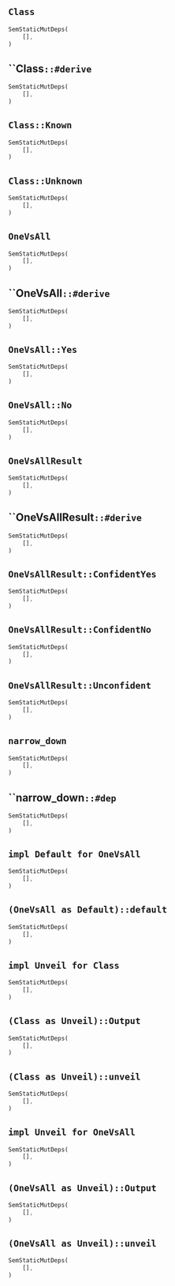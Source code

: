 ## `Class`

```rust
SemStaticMutDeps(
    [],
)
```

## ``Class`::#derive`

```rust
SemStaticMutDeps(
    [],
)
```

## `Class::Known`

```rust
SemStaticMutDeps(
    [],
)
```

## `Class::Unknown`

```rust
SemStaticMutDeps(
    [],
)
```

## `OneVsAll`

```rust
SemStaticMutDeps(
    [],
)
```

## ``OneVsAll`::#derive`

```rust
SemStaticMutDeps(
    [],
)
```

## `OneVsAll::Yes`

```rust
SemStaticMutDeps(
    [],
)
```

## `OneVsAll::No`

```rust
SemStaticMutDeps(
    [],
)
```

## `OneVsAllResult`

```rust
SemStaticMutDeps(
    [],
)
```

## ``OneVsAllResult`::#derive`

```rust
SemStaticMutDeps(
    [],
)
```

## `OneVsAllResult::ConfidentYes`

```rust
SemStaticMutDeps(
    [],
)
```

## `OneVsAllResult::ConfidentNo`

```rust
SemStaticMutDeps(
    [],
)
```

## `OneVsAllResult::Unconfident`

```rust
SemStaticMutDeps(
    [],
)
```

## `narrow_down`

```rust
SemStaticMutDeps(
    [],
)
```

## ``narrow_down`::#dep`

```rust
SemStaticMutDeps(
    [],
)
```

## `impl Default for OneVsAll`

```rust
SemStaticMutDeps(
    [],
)
```

## `(OneVsAll as Default)::default`

```rust
SemStaticMutDeps(
    [],
)
```

## `impl Unveil for Class`

```rust
SemStaticMutDeps(
    [],
)
```

## `(Class as Unveil)::Output`

```rust
SemStaticMutDeps(
    [],
)
```

## `(Class as Unveil)::unveil`

```rust
SemStaticMutDeps(
    [],
)
```

## `impl Unveil for OneVsAll`

```rust
SemStaticMutDeps(
    [],
)
```

## `(OneVsAll as Unveil)::Output`

```rust
SemStaticMutDeps(
    [],
)
```

## `(OneVsAll as Unveil)::unveil`

```rust
SemStaticMutDeps(
    [],
)
```
